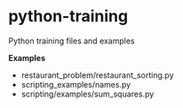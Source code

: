 python-training
===============

Python training files and examples

**Examples**
- restaurant_problem/restaurant_sorting.py
- scripting_examples/names.py
- scripting/examples/sum_squares.py

